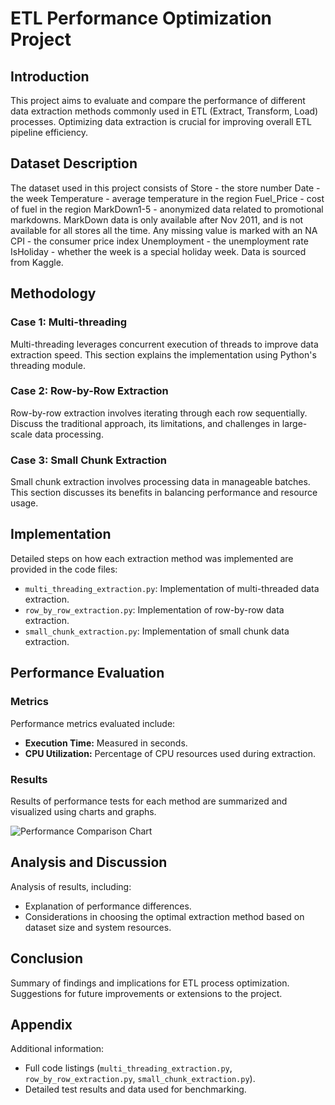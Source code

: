 # ETL Performance Optimization Project

## Introduction
This project aims to evaluate and compare the performance of different data extraction methods commonly used in ETL (Extract, Transform, Load) processes. Optimizing data extraction is crucial for improving overall ETL pipeline efficiency.

## Dataset Description
The dataset used in this project consists of Store - the store number
Date - the week
Temperature - average temperature in the region
Fuel_Price - cost of fuel in the region
MarkDown1-5 - anonymized data related to promotional markdowns. MarkDown data is only available after Nov 2011, and is not available for all stores all the time. Any missing value is marked with an NA
CPI - the consumer price index
Unemployment - the unemployment rate
IsHoliday - whether the week is a special holiday week. Data is sourced from Kaggle.

## Methodology

### Case 1: Multi-threading
Multi-threading leverages concurrent execution of threads to improve data extraction speed. This section explains the implementation using Python's threading module.

### Case 2: Row-by-Row Extraction
Row-by-row extraction involves iterating through each row sequentially. Discuss the traditional approach, its limitations, and challenges in large-scale data processing.

### Case 3: Small Chunk Extraction
Small chunk extraction involves processing data in manageable batches. This section discusses its benefits in balancing performance and resource usage.

## Implementation
Detailed steps on how each extraction method was implemented are provided in the code files:
- `multi_threading_extraction.py`: Implementation of multi-threaded data extraction.
- `row_by_row_extraction.py`: Implementation of row-by-row data extraction.
- `small_chunk_extraction.py`: Implementation of small chunk data extraction.

## Performance Evaluation
### Metrics
Performance metrics evaluated include:
- **Execution Time:** Measured in seconds.
- **CPU Utilization:** Percentage of CPU resources used during extraction.

### Results
Results of performance tests for each method are summarized and visualized using charts and graphs.

![Performance Comparison Chart](performance_comparison.png)

## Analysis and Discussion
Analysis of results, including:
- Explanation of performance differences.
- Considerations in choosing the optimal extraction method based on dataset size and system resources.

## Conclusion
Summary of findings and implications for ETL process optimization. Suggestions for future improvements or extensions to the project.

## Appendix
Additional information:
- Full code listings (`multi_threading_extraction.py`, `row_by_row_extraction.py`, `small_chunk_extraction.py`).
- Detailed test results and data used for benchmarking.
